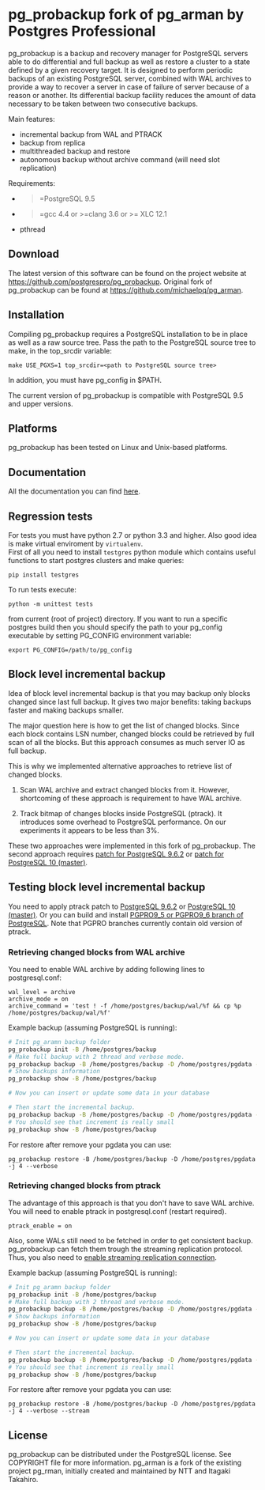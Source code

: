 pg_probackup fork of pg_arman by Postgres Professional
========================================

pg_probackup is a backup and recovery manager for PostgreSQL servers able to do
differential and full backup as well as restore a cluster to a
state defined by a given recovery target. It is designed to perform
periodic backups of an existing PostgreSQL server, combined with WAL
archives to provide a way to recover a server in case of failure of
server because of a reason or another. Its differential backup
facility reduces the amount of data necessary to be taken between
two consecutive backups.

Main features:
* incremental backup from WAL and PTRACK
* backup from replica
* multithreaded backup and restore
* autonomous backup without archive command (will need slot replication)

Requirements:
* >=PostgreSQL 9.5
* >=gcc 4.4 or >=clang 3.6 or >= XLC 12.1
* pthread

Download
--------

The latest version of this software can be found on the project website at
https://github.com/postgrespro/pg_probackup.  Original fork of pg_probackup can be
found at https://github.com/michaelpq/pg_arman.

Installation
------------

Compiling pg_probackup requires a PostgreSQL installation to be in place
as well as a raw source tree. Pass the path to the PostgreSQL source tree
to make, in the top_srcdir variable:

    make USE_PGXS=1 top_srcdir=<path to PostgreSQL source tree>

In addition, you must have pg_config in $PATH.

The current version of pg_probackup is compatible with PostgreSQL 9.5 and
upper versions.

Platforms
---------

pg_probackup has been tested on Linux and Unix-based platforms.

Documentation
-------------

All the documentation you can find [here](doc/pg_probackup.md).

Regression tests
----------------

For tests you must have python 2.7 or python 3.3 and higher. Also good idea
is make virtual enviroment by `virtualenv`.   
First of all you need to install `testgres` python module which contains useful
functions to start postgres clusters and make queries:

```
pip install testgres
```

To run tests execute:

```
python -m unittest tests
```

from current (root of project) directory. If you want to run a specific postgres build then
you should specify the path to your pg_config executable by setting PG_CONFIG
environment variable:
```
export PG_CONFIG=/path/to/pg_config
```


Block level incremental backup
------------------------------

Idea of block level incremental backup is that you may backup only blocks
changed since last full backup.  It gives two major benefits: taking backups
faster and making backups smaller.

The major question here is how to get the list of changed blocks.  Since
each block contains LSN number, changed blocks could be retrieved by full scan
of all the blocks.  But this approach consumes as much server IO as full
backup.

This is why we implemented alternative approaches to retrieve
list of changed blocks.

1. Scan WAL archive and extract changed blocks from it.  However, shortcoming
of these approach is requirement to have WAL archive.

2. Track bitmap of changes blocks inside PostgreSQL (ptrack).  It introduces
some overhead to PostgreSQL performance.  On our experiments it appears to be
less than 3%.

These two approaches were implemented in this fork of pg_probackup.  The second
approach requires [patch for PostgreSQL 9.6.2](https://gist.github.com/alubennikova/9daacf35790eca1a09b63a1bca86d836) or
[patch for PostgreSQL 10 (master)](https://gist.github.com/alubennikova/d24f61804525f0248fa71a1075158c21).

Testing block level incremental backup
--------------------------------------

You need to apply ptrack patch to [PostgreSQL 9.6.2](https://gist.github.com/alubennikova/9daacf35790eca1a09b63a1bca86d836)
or [PostgreSQL 10 (master)](https://gist.github.com/alubennikova/d24f61804525f0248fa71a1075158c21).
Or you can build and install [PGPRO9_5 or PGPRO9_6 branch of PostgreSQL](https://github.com/postgrespro/postgrespro).
Note that PGPRO branches currently contain old version of ptrack.

### Retrieving changed blocks from WAL archive

You need to enable WAL archive by adding following lines to postgresql.conf:

```
wal_level = archive
archive_mode = on
archive_command = 'test ! -f /home/postgres/backup/wal/%f && cp %p /home/postgres/backup/wal/%f'
```

Example backup (assuming PostgreSQL is running):
```bash
# Init pg_aramn backup folder
pg_probackup init -B /home/postgres/backup
# Make full backup with 2 thread and verbose mode.
pg_probackup backup -B /home/postgres/backup -D /home/postgres/pgdata -b full -v -j 2
# Show backups information
pg_probackup show -B /home/postgres/backup

# Now you can insert or update some data in your database

# Then start the incremental backup.
pg_probackup backup -B /home/postgres/backup -D /home/postgres/pgdata -b page -v -j 2
# You should see that increment is really small
pg_probackup show -B /home/postgres/backup
```

For restore after remove your pgdata you can use:
```
pg_probackup restore -B /home/postgres/backup -D /home/postgres/pgdata -j 4 --verbose
```

### Retrieving changed blocks from ptrack

The advantage of this approach is that you don't have to save WAL archive.  You will need to enable ptrack in postgresql.conf (restart required).

```
ptrack_enable = on
```

Also, some WALs still need to be fetched in order to get consistent backup.  pg_probackup can fetch them trough the streaming replication protocol.  Thus, you also need to [enable streaming replication connection](https://wiki.postgresql.org/wiki/Streaming_Replication).

Example backup (assuming PostgreSQL is running):
```bash
# Init pg_aramn backup folder
pg_probackup init -B /home/postgres/backup
# Make full backup with 2 thread and verbose mode.
pg_probackup backup -B /home/postgres/backup -D /home/postgres/pgdata -b full -v -j 2 --stream
# Show backups information
pg_probackup show -B /home/postgres/backup

# Now you can insert or update some data in your database

# Then start the incremental backup.
pg_probackup backup -B /home/postgres/backup -D /home/postgres/pgdata -b ptrack -v -j 2 --stream
# You should see that increment is really small
pg_probackup show -B /home/postgres/backup
```

For restore after remove your pgdata you can use:
```
pg_probackup restore -B /home/postgres/backup -D /home/postgres/pgdata -j 4 --verbose --stream
```

License
-------

pg_probackup can be distributed under the PostgreSQL license. See COPYRIGHT
file for more information. pg_arman is a fork of the existing project
pg_rman, initially created and maintained by NTT and Itagaki Takahiro.
